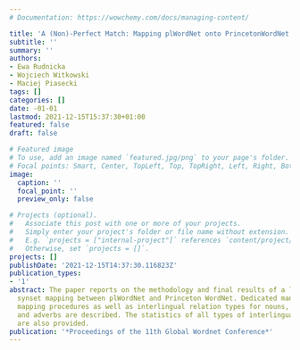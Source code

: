 ```yaml
---
# Documentation: https://wowchemy.com/docs/managing-content/

title: 'A (Non)-Perfect Match: Mapping plWordNet onto PrincetonWordNet'
subtitle: ''
summary: ''
authors:
- Ewa Rudnicka
- Wojciech Witkowski
- Maciej Piasecki
tags: []
categories: []
date: -01-01
lastmod: 2021-12-15T15:37:30+01:00
featured: false
draft: false

# Featured image
# To use, add an image named `featured.jpg/png` to your page's folder.
# Focal points: Smart, Center, TopLeft, Top, TopRight, Left, Right, BottomLeft, Bottom, BottomRight.
image:
  caption: ''
  focal_point: ''
  preview_only: false

# Projects (optional).
#   Associate this post with one or more of your projects.
#   Simply enter your project's folder or file name without extension.
#   E.g. `projects = ["internal-project"]` references `content/project/deep-learning/index.md`.
#   Otherwise, set `projects = []`.
projects: []
publishDate: '2021-12-15T14:37:30.116823Z'
publication_types:
- '1'
abstract: The paper reports on the methodology and final results of a large-scale
  synset mapping between plWordNet and Princeton WordNet. Dedicated manual and semi-automatic
  mapping procedures as well as interlingual relation types for nouns, verbs, adjectives
  and adverbs are described. The statistics of all types of interlingual relations
  are also provided.
publication: '*Proceedings of the 11th Global Wordnet Conference*'
---
```

